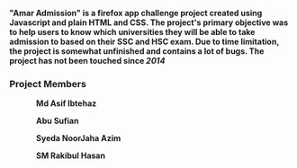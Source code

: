 <b>"Amar Admission" <b> is a firefox app challenge project created using Javascript and plain HTML and CSS. 
The project's primary objective was to help users to know which universities they will be able to take admission to based on their SSC and HSC exam.
Due to time limitation, the project is somewhat unfinished and contains a lot of bugs. 
The project has not been touched since <i> 2014 </i>

<h3> Project Members </h3>

<ul>
<ol>
Md Asif Ibtehaz

</ol>
<ol>Abu Sufian

</ol>
<ol>
Syeda NoorJaha Azim

</ol>

<ol>
SM Rakibul Hasan

</ol>

</ul>
